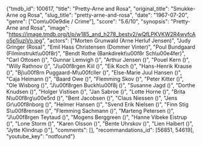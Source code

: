 {"tmdb_id": 100617, "title": "Pretty-Arne and Rosa", "original_title": "Smukke-Arne og Rosa", "slug_title": "pretty-arne-and-rosa", "date": "1967-07-20", "genre": ["Com\u00e9die / Crime"], "score": "5.6/10", "synopsis": "Pretty-Arne and Rosa", "image": "https://image.tmdb.org/t/p/w185_and_h278_bestv2/wQfLPKVKW2R4wyfcAo5p1juziVo.jpg", "actors": ["Morten Grunwald (Arne Herluf Jensen)", "Judy Gringer (Rosa)", "Emil Hass Christensen (Dommer Vinter)", "Poul Bundgaard (Filminstrukt\u00f8r)", "Bendt Rothe (Bankdirekt\u00f8r Sch\u00e4fer)", "Carl Ottosen ()", "Gunnar Lemvigh ()", "Arthur Jensen ()", "Pouel Kern ()", "Willy Rathnov ()", "J\u00f8rgen Kiil ()", "Eik Koch ()", "Hans-Henrik Krause ()", "Bj\u00f8rn Puggaard-M\u00fcller ()", "Else-Marie Juul Hansen ()", "Caja Heimann  ()", "Baard Owe ()", "Flemming Skov ()", "Peter Kitter ()", "Ole Wisborg ()", "J\u00f8rgen Buckh\u00f8j ()", "Susanne Jagd ()", "Dorthe Knudsen ()", "Holger Vistisen ()", "Jan Sabroe ()", "Lotte Horne ()", "Brita N\u00f8rg\u00e5rd ()", "Bent Jacobsen ()", "Claus Niessen ()", "Jens Gr\u00f8nborg ()", "Helmer Hansen ()", "Svend Erik Nielsen ()", "Finn Stig S\u00f8rensen ()", "Flemming Sachmann ()", "Marteng Petersen ()", "J\u00f8rgen Teytaud ()", "Mogens Berggreen ()", "Hanne Vibeke Eistrup ()", "Lone Storm ()", "Karen Olsson ()", "Bente Uhrskov ()", "Lien Haibert ()", "Jytte Klindrup ()"], "comments": [], "recommandations_id": [56851, 54619], "youtube_key": "notfound"}